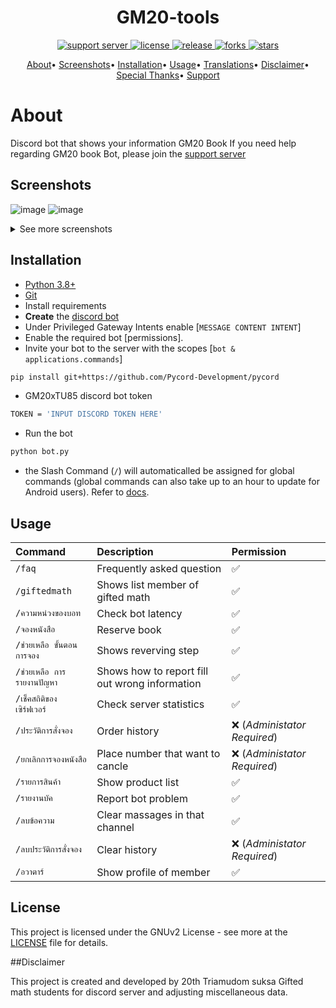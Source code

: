 <h1 align = "center">GM20-tools</h1>
<p align = "center">
  <a href = "https://cdn.discordapp.com/attachments/975979987142320171/996020871003123823/E0687751-6DE0-4D28-80AB-A982EE4A4ED2.jpg">
    <img src = "https://discord.com/api/guilds/982294501295001672/widget.png" alt = "support server">
  </a>
  <a href = "https://github.com/Sodynoizz/GM20-tools">
    <img src = "https://img.shields.io/github/license/Sodynoizz/GM20-tools" alt = "license">
  </a>
  <a href = "https://github.com/Sodynoizz/GM20-tools">
    <img src = "https://img.shields.io/github/v/release/Sodynoizz/GM20-tools" alt = "release">
  </a>
  <a href = "https://github.com/Sodynoizz/GM20-tools/fork">
    <img src = "https://img.shields.io/github/forks/Sodynoizz/GM20-tools" alt = "forks">
  </a>
  <a href = "https://github.com/Sodynoizz/GM20-tools">
    <img src = "https://img.shields.io/github/stars/Sodynoizz/GM20-tools" alt = "stars">
  </a>

</p>

<p align = "center">
  <a href = "#about">About</a>•
  <a href = "#screenshots">Screenshots</a>•
  <a href = "#installation">Installation</a>•
  <a href = "#usage">Usage</a>•
  <a href = "#translations">Translations</a>•
  <a href = "#disclaimer">Disclaimer</a>•
  <a href = "#special-thanks">Special Thanks</a>•
  <a href = "#support-me">Support</a>
</p>

<!-- Inspired by Red Discord Bot -->
<!-- https://github.com/Cog-Creators/Red-DiscordBot -->

# About

Discord bot that shows your information GM20 Book
If you need help regarding GM20 book Bot, please join the [support server]

## Screenshots

![image](https://cdn.discordapp.com/attachments/982294502234542143/999948330622779482/unknown.png)
![image](https://cdn.discordapp.com/attachments/982294502234542143/999948629928316958/unknown.png)
<details>
<summary>See more screenshots</summary>
<img src = "https://cdn.discordapp.com/attachments/982294502234542143/999948760488620042/unknown.png">
<img src = "https://cdn.discordapp.com/attachments/982294502234542143/999948866034094080/unknown.png">
<img src = "https://cdn.discordapp.com/attachments/982294502234542143/999948970786828338/unknown.png">
</details>

## Installation

* [Python 3.8+](https://www.python.org/downloads)
* [Git](https://git-scm.com/downloads)
* Install requirements
* **Create** the [discord bot](https://discord.com/developers/applications)
* Under Privileged Gateway Intents enable [`MESSAGE CONTENT INTENT`]
* Enable the required bot [permissions].
* Invite your bot to the server with the scopes [`bot & applications.commands`]

```bash
pip install git+https://github.com/Pycord-Development/pycord
```

* GM20xTU85 discord bot token

```bash
TOKEN = 'INPUT DISCORD TOKEN HERE'
```

* Run the bot
```bash
python bot.py
```

* the Slash Command (`/`) will automaticalled be assigned for global commands (global commands can also take up to an hour to update for Android users). Refer to [docs](https://discord.com/developers/docs/interactions/application-commands).

## Usage

| Command                       | Description                   | Permission                    |
| :---------------------------- | :---------------------------- | :---------------------------- |
| `/faq` | Frequently asked question | ✅ |
| `/giftedmath` | Shows list member of gifted math | ✅ |
| `/ความหน่วงของบอท` | Check bot latency | ✅ |
| `/จองหนังสือ`  | Reserve book | ✅ |
| `/ช่วยเหลือ ขั้นตอนการจอง` | Shows reverving step | ✅ |
| `/ช่วยเหลือ การรายงานปัญหา` | Shows how to report fill out wrong information | ✅ |
| `/เช็คสถิติของเซิร์ฟเวอร์` | Check server statistics | ✅ |
| `/ประวัติการสั่งจอง` | Order history | ❌ (_Administator Required_) |
| `/ยกเลิกการจองหนังสือ` | Place number that want to cancle | ❌ (_Administator Required_) |
| `/รายการสินค้า` | Show product list | ✅ |
| `/รายงานบัค` | Report bot problem | ✅ |
| `/ลบข้อความ` | Clear massages in that channel | ✅ |
| `/ลบประวัติการสั่งจอง` | Clear history | ❌ (_Administator Required_) |
| `/อวาตาร์` | Show profile of member | ✅ |

## License

This project is licensed under the GNUv2 License - see more at the [LICENSE](https://github.com/Sodynoizz/GM20-tools/blob/add-license-1/LICENSE) file for details.

  [support server]: <https://cdn.discordapp.com/attachments/975979987142320171/996020871003123823/E0687751-6DE0-4D28-80AB-A982EE4A4ED2.jpg>
  
##Disclaimer

This project is created and developed by 20th Triamudom suksa Gifted math students for discord server and adjusting miscellaneous data.

